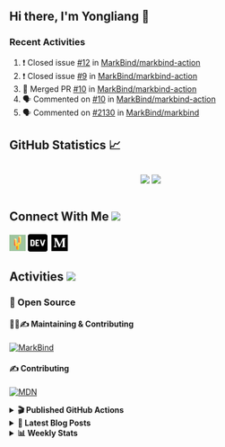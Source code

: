 ## Hi there, I'm Yongliang 👋

### Recent Activities

<!--START_SECTION:activity-->
1. ❗️ Closed issue [#12](https://github.com/MarkBind/markbind-action/issues/12) in [MarkBind/markbind-action](https://github.com/MarkBind/markbind-action)
2. ❗️ Closed issue [#9](https://github.com/MarkBind/markbind-action/issues/9) in [MarkBind/markbind-action](https://github.com/MarkBind/markbind-action)
3. 🎉 Merged PR [#10](https://github.com/MarkBind/markbind-action/pull/10) in [MarkBind/markbind-action](https://github.com/MarkBind/markbind-action)
4. 🗣 Commented on [#10](https://github.com/MarkBind/markbind-action/issues/10) in [MarkBind/markbind-action](https://github.com/MarkBind/markbind-action)
5. 🗣 Commented on [#2130](https://github.com/MarkBind/markbind/issues/2130) in [MarkBind/markbind](https://github.com/MarkBind/markbind)
<!--END_SECTION:activity-->

## GitHub Statistics :chart_with_upwards_trend:
<div align="center">
<div style="display: flex; align-items: center; justify-content: center;">

[![](https://github-readme-stats-tlylt.vercel.app/api?username=tlylt&show_icons=true&theme=tokyonight&hide_border=true&locale=en)](https://github.com/tlylt)
[![](https://github-readme-streak-stats.herokuapp.com/?user=tlylt&theme=tokyonight&hide_border=true)](https://github.com/tlylt)
</div>
</div>

## Connect With Me <img src="https://media.giphy.com/media/2wh5K5yE3ulp3xgYcG/giphy-downsized.gif" width="30">

<a href="https://www.yongliangliu.com/" target="_blank"><img align="center" src="static/site-icon.png" alt="yongliangliu.com" height="29" width="29" /></a>
<a href="https://dev.to/tlylt" target="_blank"><img align="center" src="static/dev-badge.svg" alt="dev.to/tlylt" height="35" width="35" /></a>
<a href="https://tlylt.medium.com" target="_blank"><img align="center" src="static/medium.png" alt="tlylt.medium.com" height="35" width="35" /></a>

## Activities <img src="https://media.giphy.com/media/WUlplcMpOCEmTGBtBW/giphy.gif" width="30">

### 🔭 Open Source

#### 👷‍♂️✍️ Maintaining & Contributing
[![MarkBind](https://github-readme-stats-tlylt.vercel.app/api/pin/?username=markbind&repo=markbind)](https://github.com/MarkBind/markbind)

#### ✍️ Contributing
[![MDN](https://github-readme-stats-tlylt.vercel.app/api/pin/?username=mdn&repo=content)](https://github.com/mdn/content)

<details>
<summary> <b>🎬 Published GitHub Actions </b> </summary>

[![install-graphviz](https://github-readme-stats-tlylt.vercel.app/api/pin/?username=tlylt&repo=install-graphviz)](https://github.com/tlylt/install-graphviz)

[![reposense-action](https://github-readme-stats-tlylt.vercel.app/api/pin/?username=tlylt&repo=reposense-action)](https://github.com/tlylt/reposense-action)

[![markbin-action](https://github-readme-stats-tlylt.vercel.app/api/pin/?username=markbind&repo=markbind-action)](https://github.com/MarkBind/markbind-action)

</details>

<details>
<summary> <b>📕 Latest Blog Posts</b> </summary>

<!-- BLOG-POST-LIST:START -->
- [Deploy a ChatGPT API Server in no time](https://www.yongliangliu.com/blog/chatgpt-nextjs-server/)
- [Creating a regex-based Markdown parser in TypeScript](https://www.yongliangliu.com/blog/rmark/)
- [Create VSCode Snippets for Markdown Blog Workflows](https://www.yongliangliu.com/blog/vscode-snippets/)
- [Brag Doc 2023](https://www.yongliangliu.com/blog/brag-doc-2023/)
- [My Journey into Open Source](https://www.yongliangliu.com/blog/my-journey-into-open-source/)
<!-- BLOG-POST-LIST:END -->

</details>

<details>
<summary> <b>📊 Weekly Stats</b> </summary>

<!--START_SECTION:waka-->
![Code Time](http://img.shields.io/badge/Code%20Time-933%20hrs%2022%20mins-blue)

**🐱 My GitHub Data** 

> 📦 608.7 kB Used in GitHub's Storage 
 > 
> 🏆 905 Contributions in the Year 2023
 > 
> 🚫 Not Opted to Hire
 > 
> 📜 171 Public Repositories 
 > 
> 🔑 33 Private Repositories 
 > 
**I'm an Early 🐤** 

```text
🌞 Morning                3756 commits        ███████░░░░░░░░░░░░░░░░░░   29.50 % 
🌆 Daytime                3354 commits        ███████░░░░░░░░░░░░░░░░░░   26.34 % 
🌃 Evening                4746 commits        █████████░░░░░░░░░░░░░░░░   37.27 % 
🌙 Night                  877 commits         ██░░░░░░░░░░░░░░░░░░░░░░░   06.89 % 
```
📅 **I'm Most Productive on Wednesday** 

```text
Monday                   1691 commits        ███░░░░░░░░░░░░░░░░░░░░░░   13.28 % 
Tuesday                  1863 commits        ████░░░░░░░░░░░░░░░░░░░░░   14.63 % 
Wednesday                2111 commits        ████░░░░░░░░░░░░░░░░░░░░░   16.58 % 
Thursday                 1626 commits        ███░░░░░░░░░░░░░░░░░░░░░░   12.77 % 
Friday                   1671 commits        ███░░░░░░░░░░░░░░░░░░░░░░   13.12 % 
Saturday                 1901 commits        ████░░░░░░░░░░░░░░░░░░░░░   14.93 % 
Sunday                   1870 commits        ████░░░░░░░░░░░░░░░░░░░░░   14.69 % 
```


📊 **This Week I Spent My Time On** 

```text
🕑︎ Time Zone: Asia/Singapore

💬 Programming Languages: 
JavaScript               7 hrs 6 mins        ███████████░░░░░░░░░░░░░░   43.88 % 
Markdown                 3 hrs 24 mins       █████░░░░░░░░░░░░░░░░░░░░   21.10 % 
C#                       2 hrs 8 mins        ███░░░░░░░░░░░░░░░░░░░░░░   13.26 % 
TypeScript               1 hr 16 mins        ██░░░░░░░░░░░░░░░░░░░░░░░   07.91 % 
JSON                     42 mins             █░░░░░░░░░░░░░░░░░░░░░░░░   04.42 % 
```


 Last Updated on 15/04/2023 00:49:44 UTC
<!--END_SECTION:waka-->

</details>
